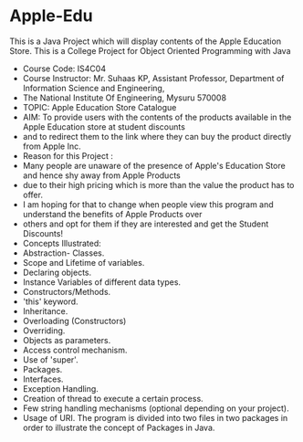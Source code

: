 # Apple-Edu
This is a Java Project which will display contents of the Apple Education Store.
This is a College Project for Object Oriented Programming with Java
 * Course Code: IS4C04 
 * Course Instructor: Mr. Suhaas KP, Assistant Professor, Department of Information Science and Engineering,
 * The National Institute Of Engineering, Mysuru 570008
 * TOPIC: Apple Education Store Catalogue
 * AIM: To provide users with the contents of the products available in the Apple Education store at student discounts
 * and to redirect them to the link where they can buy the product directly from Apple Inc.
 * Reason for this Project : 
 * Many people are unaware of the presence of Apple's Education Store and hence shy away from Apple Products
 * due to their high pricing which is more than the value the product has to offer.
 * I am hoping for that to change when people view this program and understand the benefits of Apple Products over 
 * others and opt for them if they are interested and get the Student Discounts!
 * Concepts Illustrated:
 * Abstraction- Classes. 	  
 * Scope and Lifetime of variables.	 
 * Declaring objects.  	
 * Instance Variables of different data types.	  
 * Constructors/Methods. 	
 * 'this' keyword.  		
 * Inheritance. 		 
 * Overloading (Constructors) 	
 * Overriding.  				
 * Objects as parameters.     
 * Access control mechanism. 		
 * Use of 'super'.				 
 * Packages.  				
 * Interfaces.			
 * Exception Handling. 				
 * Creation of thread to execute a certain process.  
 * Few string handling mechanisms (optional depending on your project). 
 * Usage of URI.
The program is divided into two files in two packages in order to illustrate the concept of Packages in Java.
